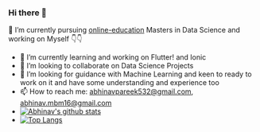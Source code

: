 ### Hi there 👋
🔭 I’m currently pursuing [online-education](https://user-images.githubusercontent.com/43982928/211482754-03720e17-ff10-4577-b3e6-2d847b471ceb.png) Masters in Data Science and working on Myself 👇👇
- 🌱 I’m currently learning and working on Flutter!
 and Ionic
- 👯 I’m looking to collaborate on Data Science Projects
- 🤔 I’m looking for guidance with Machine Learning and keen to ready to work on it and have some understanding and experience too
- 📫 How to reach me: abhinavpareek532@gmail.com, abhinav.mbm16@gmail.com
- [![Abhinav's github stats](https://github-readme-stats.vercel.app/api?username=Abhinav2903)](https://github.com/Abhinav2903/github-readme-stats)
- [![Top Langs](https://github-readme-stats.vercel.app/api/top-langs/?username=Abhinav2903)](https://github.com/Abhinav2903/github-readme-stats)
<!--
**Abhinav2903/Abhinav2903** is a ✨ _special_ ✨ repository because its `README.md` (this file) appears on your GitHub profile.

Here are some ideas to get you started:

- 🔭 I’m currently working on Myself
- 🌱 I’m currently learning Flutter
- 👯 I’m looking to collaborate on Projects
- 🤔 I’m looking for help with Machine Learning
- 📫 How to reach me: abhinavpareek532@gmail.com
-->
